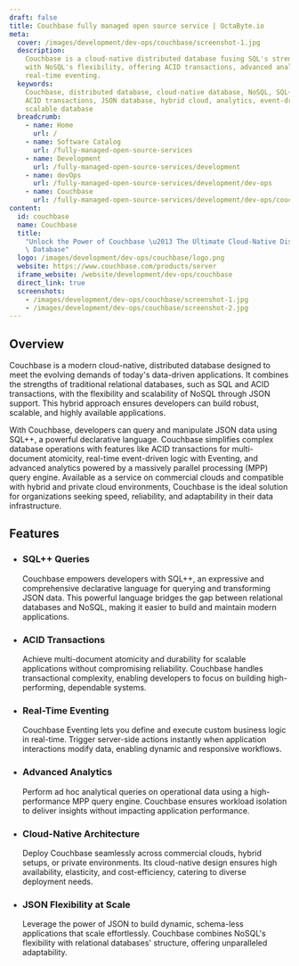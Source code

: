 ```yaml
---
draft: false
title: Couchbase fully managed open source service | OctaByte.io
meta:
  cover: /images/development/dev-ops/couchbase/screenshot-1.jpg
  description:
    Couchbase is a cloud-native distributed database fusing SQL's strengths
    with NoSQL's flexibility, offering ACID transactions, advanced analytics, and
    real-time eventing.
  keywords:
    Couchbase, distributed database, cloud-native database, NoSQL, SQL++,
    ACID transactions, JSON database, hybrid cloud, analytics, event-driven database,
    scalable database
  breadcrumb:
    - name: Home
      url: /
    - name: Software Catalog
      url: /fully-managed-open-source-services
    - name: Development
      url: /fully-managed-open-source-services/development
    - name: devOps
      url: /fully-managed-open-source-services/development/dev-ops
    - name: Couchbase
      url: /fully-managed-open-source-services/development/dev-ops/couchbase
content:
  id: couchbase
  name: Couchbase
  title:
    "Unlock the Power of Couchbase \u2013 The Ultimate Cloud-Native Distributed\
    \ Database"
  logo: /images/development/dev-ops/couchbase/logo.png
  website: https://www.couchbase.com/products/server
  iframe_website: /website/development/dev-ops/couchbase
  direct_link: true
  screenshots:
    - /images/development/dev-ops/couchbase/screenshot-1.jpg
    - /images/development/dev-ops/couchbase/screenshot-2.jpg
---
```


## Overview

Couchbase is a modern cloud-native, distributed database designed to meet the evolving demands of today's data-driven applications. It combines the strengths of traditional relational databases, such as SQL and ACID transactions, with the flexibility and scalability of NoSQL through JSON support. This hybrid approach ensures developers can build robust, scalable, and highly available applications.

With Couchbase, developers can query and manipulate JSON data using SQL++, a powerful declarative language. Couchbase simplifies complex database operations with features like ACID transactions for multi-document atomicity, real-time event-driven logic with Eventing, and advanced analytics powered by a massively parallel processing (MPP) query engine. Available as a service on commercial clouds and compatible with hybrid and private cloud environments, Couchbase is the ideal solution for organizations seeking speed, reliability, and adaptability in their data infrastructure.

## Features

- ### SQL++ Queries

  Couchbase empowers developers with SQL++, an expressive and comprehensive declarative language for querying and transforming JSON data. This powerful language bridges the gap between relational databases and NoSQL, making it easier to build and maintain modern applications.

- ### ACID Transactions

  Achieve multi-document atomicity and durability for scalable applications without compromising reliability. Couchbase handles transactional complexity, enabling developers to focus on building high-performing, dependable systems.

- ### Real-Time Eventing

  Couchbase Eventing lets you define and execute custom business logic in real-time. Trigger server-side actions instantly when application interactions modify data, enabling dynamic and responsive workflows.

- ### Advanced Analytics

  Perform ad hoc analytical queries on operational data using a high-performance MPP query engine. Couchbase ensures workload isolation to deliver insights without impacting application performance.

- ### Cloud-Native Architecture

  Deploy Couchbase seamlessly across commercial clouds, hybrid setups, or private environments. Its cloud-native design ensures high availability, elasticity, and cost-efficiency, catering to diverse deployment needs.

- ### JSON Flexibility at Scale

  Leverage the power of JSON to build dynamic, schema-less applications that scale effortlessly. Couchbase combines NoSQL's flexibility with relational databases' structure, offering unparalleled adaptability.
